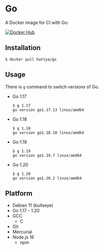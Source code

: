 # Go

A Docker image for CI with Go.

[![Docker Hub](https://img.shields.io/docker/cloud/build/hattya/go)](https://hub.docker.com/r/hattya/go)


## Installation

```console
$ docker pull hattya/go
```


## Usage

There is `g` command to switch versions of Go.

- Go 1.17
  ```console
  $ g 1.17
  go version go1.17.13 linux/amd64
  ```

- Go 1.18
  ```console
  $ g 1.18
  go version go1.18.10 linux/amd64
  ```

- Go 1.19
  ```console
  $ g 1.19
  go version go1.19.7 linux/amd64
  ```

- Go 1.20
  ```console
  $ g 1.20
  go version go1.20.2 linux/amd64
  ```


## Platform

- Debian 11 (bullseye)
- Go 1.17 - 1.20
- GCC
  - C
- Git
- Mercurial
- Node.js 16
  - npm
